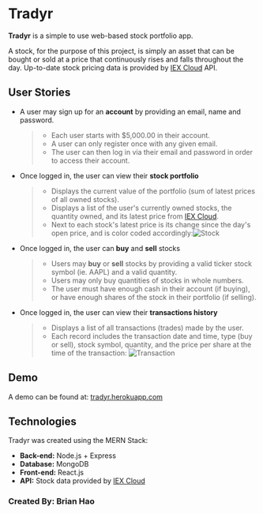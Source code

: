 
# Tradyr
**Tradyr** is a simple to use web-based stock portfolio app.

A stock, for the purpose of this project, is simply an asset that can be bought or sold at a price that continuously
rises and falls throughout the day. Up-to-date stock pricing data is provided by [IEX Cloud](https://iexcloud.io) API.

## User Stories
- A user may sign up for an **account** by providing an email, name and password. 
	> - Each user starts with $5,000.00 in their account.
	> - A user can only register once with any given email.
	> - The user can then log in via their email and password in order to access their account.
	
- Once logged in, the user can view their **stock portfolio**
	> - Displays the current value of the portfolio (sum of latest prices of all owned stocks).
	> - Displays a list of the user's currently owned stocks, the quantity owned, and its latest price from [IEX Cloud](https://iexcloud.io).
	> - Next to each stock's latest price is its change since the day's open price, and is color coded accordingly:![Stock](https://i.imgur.com/X4aC7R8.png)


- Once logged in, the user can **buy** and **sell** stocks
	> - Users may **buy** or **sell** stocks by providing a valid ticker stock symbol (ie. AAPL) and a valid quantity.
	> - Users may only buy quantities of stocks in whole numbers.
	> - The user must have enough cash in their account (if buying), or have enough shares of the stock in their portfolio (if selling).

- Once logged in, the user can view their **transactions history**
	> - Displays a list of all transactions (trades) made by the user.
	> - Each record includes the transaction date and time, type (buy or sell), stock symbol, quantity, and the price per share at the time of the transaction:
	![Transaction](https://i.imgur.com/bB3bwGh.png)

## Demo
A demo can be found at:
[tradyr.herokuapp.com](tradyr.herokuapp.com)




## Technologies
Tradyr was created using the MERN Stack:
- **Back-end:** Node.js + Express
- **Database:** MongoDB
- **Front-end:** React.js
- **API:** Stock data provided by [IEX Cloud](https://iexcloud.io)

### Created By: Brian Hao